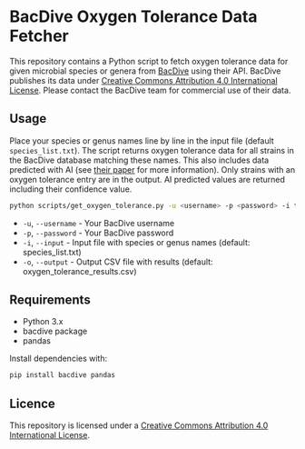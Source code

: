 # BacDive Oxygen Tolerance Data Fetcher

This repository contains a Python script to fetch oxygen tolerance data for given microbial species or genera from [BacDive](https://bacdive.dsmz.de/) using their API. BacDive publishes its data under [Creative Commons Attribution 4.0 International License](https://creativecommons.org/licenses/by/4.0/). Please contact the BacDive team for commercial use of their data. 

## Usage

Place your species or genus names line by line in the input file (default `species_list.txt`). The script returns oxygen tolerance data for all strains in the BacDive database matching these names. This also includes data predicted with AI (see [their paper](https://www.nature.com/articles/s42003-025-08313-3) for more information). Only strains with an oxygen tolerance entry are in the output. AI predicted values are returned including their confidence value.

```bash
python scripts/get_oxygen_tolerance.py -u <username> -p <password> -i testdata/species_list.txt -o oxygen_tolerance_results.csv
```

- `-u`, `--username` - Your BacDive username
- `-p`, `--password` - Your BacDive password
- `-i`, `--input` - Input file with species or genus names (default: species_list.txt)
- `-o`, `--output` - Output CSV file with results (default: oxygen_tolerance_results.csv)

## Requirements

- Python 3.x
- bacdive package
- pandas

Install dependencies with:

```bash
pip install bacdive pandas
```

## Licence
This repository is licensed under a [Creative Commons Attribution 4.0 International License](https://creativecommons.org/licenses/by/4.0/). 
